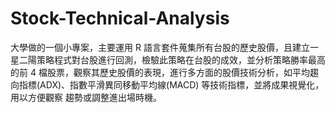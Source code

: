 # Stock-Technical-Analysis
大學做的一個小專案，主要運用 R 語言套件蒐集所有台股的歷史股價，且建立一星二陽策略程式對台股進行回測，檢驗此策略在台股的成效，並分析策略勝率最高的前 4 檔股票，觀察其歷史股價的表現，進行多方面的股價技術分析，如平均趨向指標(ADX)、指數平滑異同移動平均線(MACD) 等技術指標，並將成果視覺化，用以方便觀察
趨勢或調整進出場時機。

